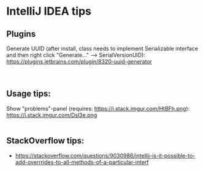 # IntelliJ IDEA tips
## Plugins<br/>
Generate UUID (after install, class needs to implement Serializable interface and then right click "Generate..." --> SerialVersionUID):<br/>
https://plugins.jetbrains.com/plugin/8320-uuid-generator<br/>
<br/>
<br/>
## Usage tips:<br/>
Show "problems"-panel (requires: https://i.stack.imgur.com/HtBFh.png):<br/>
https://i.stack.imgur.com/Dsl3e.png<br/>
<br/>
## StackOverflow tips:<br/>
* https://stackoverflow.com/questions/9030986/intellij-is-it-possible-to-add-overrrides-to-all-methods-of-a-particular-interf<br/>